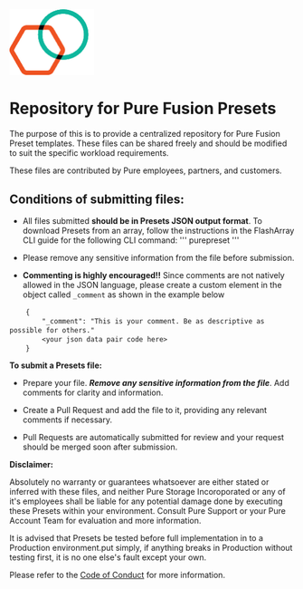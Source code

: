 <img src=/images/fusion-rings.png width=150> 

# Repository for Pure Fusion Presets

The purpose of this is to provide a centralized repository for Pure Fusion Preset templates. These files can be shared freely and should be modified to suit the specific workload requirements.

These files are contributed by Pure employees, partners, and customers.

## Conditions of submitting files:
- All files submitted **should be in Presets JSON output format**. To download Presets from an array, follow the instructions in the FlashArray CLI guide for the following CLI command: 
'''
purepreset
'''

- Please remove any sensitive information from the file before submission.

- **Commenting is highly encouraged!!** Since comments are not natively allowed in the JSON language, please create a custom element in the object called `_comment` as shown in the example below
```
    {
        "_comment": "This is your comment. Be as descriptive as possible for others."
        <your json data pair code here>
    }
```

**To submit a Presets file:**

- Prepare your file. ***Remove any sensitive  information from the file***. Add comments for clarity and information.

- Create a Pull Request and add the file to it, providing any relevant comments if necessary.

- Pull Requests are automatically submitted for review and your request should be merged soon after submission.


**Disclaimer:** 

Absolutely no warranty or guarantees whatsoever are either stated or inferred with these files, and neither Pure Storage Incoroporated or any of it's employees shall be liable for any potential damage done by executing these Presets within your environment. Consult Pure Support or your Pure Account Team for evaluation and more information.

It is advised that Presets be tested before full implementation in to a Production environment.put simply, if anything breaks in Production without testing first, it is no one else's fault except your own.

Please refer to the [Code of Conduct](https://github.com/PureStorage-OpenConnect/Code-of-Conduct) for more information.
